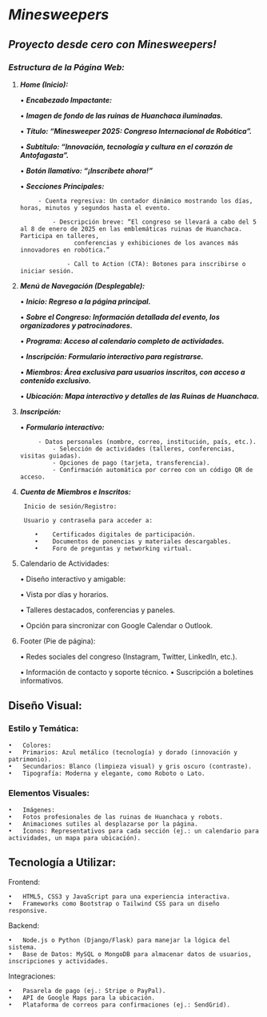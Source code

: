 # **_Minesweepers_**

## **_Proyecto desde cero con Minesweepers!_**

### **_Estructura de la Página Web:_**

1. **_Home (Inicio):_**

	•	**_Encabezado Impactante:_**

	•	**_Imagen de fondo de las ruinas de Huanchaca iluminadas._**

	•	**_Título: “Minesweeper 2025: Congreso Internacional de Robótica”._**

	•	**_Subtítulo: “Innovación, tecnología y cultura en el corazón de Antofagasta”._**

	•	**_Botón llamativo: “¡Inscríbete ahora!”_**

	•	**_Secciones Principales:_**

	        - Cuenta regresiva: Un contador dinámico mostrando los días, horas, minutos y segundos hasta el evento.
   
                - Descripción breve: “El congreso se llevará a cabo del 5 al 8 de enero de 2025 en las emblemáticas ruinas de Huanchaca. Participa en talleres, 
                      conferencias y exhibiciones de los avances más innovadores en robótica.”
   
                    - Call to Action (CTA): Botones para inscribirse o iniciar sesión.

3. **_Menú de Navegación (Desplegable):_**

	•	**_Inicio: Regreso a la página principal._**

	•	**_Sobre el Congreso: Información detallada del evento, los organizadores y patrocinadores._**

	•	**_Programa: Acceso al calendario completo de actividades._**

	•	**_Inscripción: Formulario interactivo para registrarse._**

	•	**_Miembros: Área exclusiva para usuarios inscritos, con acceso a contenido exclusivo._**

	•	**_Ubicación: Mapa interactivo y detalles de las Ruinas de Huanchaca._**

5. **_Inscripción:_**

	•	**_Formulario interactivo:_**

	        - Datos personales (nombre, correo, institución, país, etc.).
                - Selección de actividades (talleres, conferencias, visitas guiadas).
                - Opciones de pago (tarjeta, transferencia).
                - Confirmación automática por correo con un código QR de acceso.

7. **_Cuenta de Miembros e Inscritos:_**

		Inicio de sesión/Registro:

		Usuario y contraseña para acceder a:

	       •	Certificados digitales de participación.
	       •	Documentos de ponencias y materiales descargables.
	       •	Foro de preguntas y networking virtual.

9. Calendario de Actividades:

	•	Diseño interactivo y amigable:

	•	Vista por días y horarios.

	•	Talleres destacados, conferencias y paneles.

	•	Opción para sincronizar con Google Calendar o Outlook.

11. Footer (Pie de página):

	•	Redes sociales del congreso (Instagram, Twitter, LinkedIn, etc.).

	•	Información de contacto y soporte técnico.
	•	Suscripción a boletines informativos.

## Diseño Visual:

### Estilo y Temática:

	•	Colores:
	•	Primarios: Azul metálico (tecnología) y dorado (innovación y patrimonio).
	•	Secundarios: Blanco (limpieza visual) y gris oscuro (contraste).
	•	Tipografía: Moderna y elegante, como Roboto o Lato.

### Elementos Visuales:

	•	Imágenes:
	•	Fotos profesionales de las ruinas de Huanchaca y robots.
	•	Animaciones sutiles al desplazarse por la página.
	•	Íconos: Representativos para cada sección (ej.: un calendario para actividades, un mapa para ubicación).

## Tecnología a Utilizar:

Frontend:

	•	HTML5, CSS3 y JavaScript para una experiencia interactiva.
	•	Frameworks como Bootstrap o Tailwind CSS para un diseño responsive.

Backend:

	•	Node.js o Python (Django/Flask) para manejar la lógica del sistema.
	•	Base de Datos: MySQL o MongoDB para almacenar datos de usuarios, inscripciones y actividades.

Integraciones:

	•	Pasarela de pago (ej.: Stripe o PayPal).
	•	API de Google Maps para la ubicación.
	•	Plataforma de correos para confirmaciones (ej.: SendGrid).

